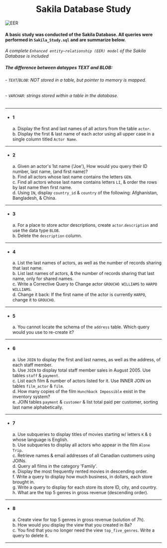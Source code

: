<h1 align=center> Sakila Database Study </h1>

![EER]('Sakila_Screenshot.jpg')

#### A basic study was conducted of the Sakila Database.  All queries were performed in `Sakila_Study.sql` and are summarize below.  <br>

*A complete `Enhanced entity–relationship (EER) model` of the Sakila Database is included*<br>

##### The difference between dataypes TEXT and BLOB:
 ###### - `TEXT`/`BLOB`: NOT stored in a table, but pointer to memory is mapped. <br>
 ###### - `VARCHAR`: strings stored within a table in the database. <br>

<hr>

- #### 1<br>
  a. Display the first and last names of all actors from the table `actor`.<br>
  b. Display the first & last name of each actor using all upper case in a single column titled `Actor Name`.<br>
<hr>

- #### 2<br>
  a. Given an actor's 1st name ('Joe'), How would you query their ID number, last name, (and first name)?<br>
  b. Find all actors whose last name contains the letters `GEN`.<br>
  c. Find all actors whose last name contains letters `LI`, & order the rows by last name then first name.<br>
  d. Using `IN`, display `country_id` & `country` of the following: Afghanistan, Bangladesh, & China.<br>
<hr>

- #### 3<br>
  a. For a place to store actor descriptions, create `actor`.`description` and use the data type `BLOB`.<br>
  b. Delete the `description` column.<br>
<hr>

- #### 4<br>
  a. List the last names of actors, as well as the number of records sharing that last name.<br>
  b. List last names of actors, & the number of records sharing that last name, only for shared names.<br>
  c. Write a Corrective Query to Change actor `GROUCHO WILLIAMS` to `HARPO WILLIAMS`.<br>
  d. Change it back: If the first name of the actor is currently `HARPO`, change it to `GROUCHO`.<br>
<hr>

- #### 5<br>
  a. You cannot locate the schema of the `address` table. Which query would you use to re-create it?<br>
<hr>

- #### 6<br>
  a. Use `JOIN` to display the first and last names, as well as the address, of each staff member.<br>
  b. Use `JOIN` to display total staff member sales in August 2005. Use tables `staff` & `payment`.<br>
  c. List each film & number of actors listed for it. Use INNER JOIN on tables `film_actor` & `film`.<br>
  d. How many copies of the film `Hunchback Impossible` exist in the inventory system?<br>
  e. JOIN tables `payment` & `customer` & list total paid per customer, sorting last name alphabetically.<br>
<hr>

- #### 7<br>
  a. Use subqueries to display titles of movies starting w/ letters `K` & `Q` whose language is English.<br>
  b. Use subqueries to display all actors who appear in the film `Alone Trip`.<br>
  c. Retrieve names & email addresses of all Canadian customers using JOINs.<br>
  d. Query all films in the category 'Family'.<br>
  e. Display the most frequently rented movies in descending order.<br>
  f. Write a query to display how much business, in dollars, each store brought in.<br>
  g. Write a query to display for each store its store ID, city, and country.<br>
  h. What are the top 5 genres in gross revenue (descending order).<br>
<hr>

- #### 8<br>
  a. Create view for top 5 genres in gross revenue (solution of 7h).<br>
  b. How would you display the view that you created in 8a?<br>
  c. You find that you no longer need the view `top_five_genres`. Write a query to delete it.<br>
  
<hr>
